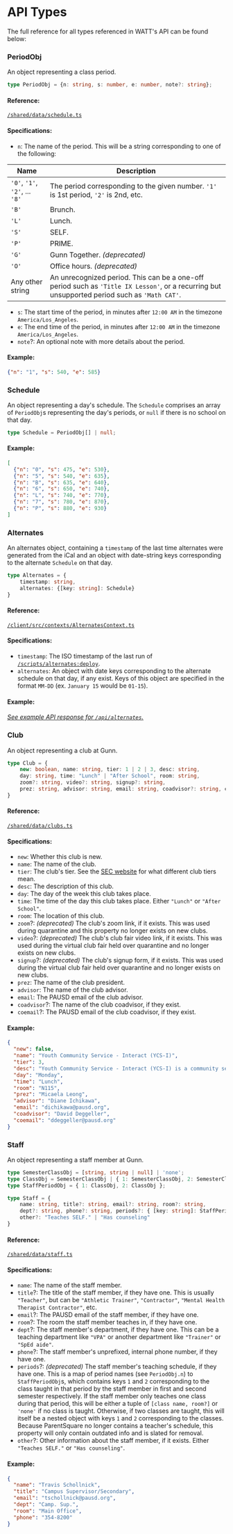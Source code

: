 # API Types
The full reference for all types referenced in WATT's API can be found below:

### PeriodObj
An object representing a class period.
```ts
type PeriodObj = {n: string, s: number, e: number, note?: string};
```
#### Reference: 
[`/shared/data/schedule.ts`](https://github.com/GunnWATT/watt/blob/main/shared/data/schedule.ts#L8)

#### Specifications:
- `n`: The name of the period. This will be a string corresponding to one of the following:

| Name                           | Description                                                                                                                                   |
|--------------------------------|-----------------------------------------------------------------------------------------------------------------------------------------------|
| `'0'`, `'1'`, `'2'`, ... `'8'` | The period corresponding to the given number. `'1'` is 1st period, `'2'` is 2nd, etc.                                                         |
| `'B'`                          | Brunch.                                                                                                                                       |
| `'L'`                          | Lunch.                                                                                                                                        |
| `'S'`                          | SELF.                                                                                                                                         |
| `'P'`                          | PRIME.                                                                                                                                        |
| `'G'`                          | Gunn Together. *(deprecated)*                                                                                                                 |
| `'O'`                          | Office hours. *(deprecated)*                                                                                                                  |
| Any other string               | An unrecognized period. This can be a one-off period such as `'Title IX Lesson'`, or a recurring but unsupported period such as `'Math CAT'`. |

- `s`: The start time of the period, in minutes after `12:00 AM` in the timezone `America/Los_Angeles`.
- `e`: The end time of the period, in minutes after `12:00 AM` in the timezone `America/Los_Angeles`.
- `note`?: An optional note with more details about the period.

#### Example:
```json
{"n": "1", "s": 540, "e": 585}
```

### Schedule
An object representing a day's schedule. The `Schedule` comprises an array of `PeriodObj`s representing the day's periods, 
or `null` if there is no school on that day.
```ts
type Schedule = PeriodObj[] | null;
```

#### Example:
```json
[
  {"n": "0", "s": 475, "e": 530},
  {"n": "5", "s": 540, "e": 635},
  {"n": "B", "s": 635, "e": 640},
  {"n": "6", "s": 650, "e": 740},
  {"n": "L", "s": 740, "e": 770},
  {"n": "7", "s": 780, "e": 870},
  {"n": "P", "s": 880, "e": 930}
]
```

### Alternates
An alternates object, containing a `timestamp` of the last time alternates were generated from the iCal and an object with 
date-string keys corresponding to the alternate `Schedule` on that day.
```ts
type Alternates = {
    timestamp: string,
    alternates: {[key: string]: Schedule}
}
```
#### Reference: 
[`/client/src/contexts/AlternatesContext.ts`](https://github.com/GunnWATT/watt/blob/main/client/src/contexts/AlternatesContext.ts#L5-L8)

#### Specifications:
- `timestamp`: The ISO timestamp of the last run of [`/scripts/alternates:deploy`](https://github.com/GunnWATT/watt/tree/main/scripts#deploy-alternates).
- `alternates`: An object with date keys corresponding to the alternate schedule on that day, if any exist. Keys of this 
  object are specified in the format `MM-DD` (ex. `January 15` would be `01-15`).

#### Example:
*[See example API response for `/api/alternates`.](https://github.com/GunnWATT/watt/blob/main/docs/index.md#get-alternates)*

### Club
An object representing a club at Gunn.
```ts
type Club = {
    new: boolean, name: string, tier: 1 | 2 | 3, desc: string, 
    day: string, time: "Lunch" | "After School", room: string,
    zoom?: string, video?: string, signup?: string, 
    prez: string, advisor: string, email: string, coadvisor?: string, coemail?: string;
}
```
#### Reference:
[`/shared/data/clubs.ts`](https://github.com/GunnWATT/watt/blob/main/shared/data/clubs.ts#L1-L6)

#### Specifications:
- `new`: Whether this club is new.
- `name`: The name of the club.
- `tier`: The club's tier. See the [SEC website](https://www.gunnsec.org/clubs-info-and-forms.html) for what different
  club tiers mean.
- `desc`: The description of this club.
- `day`: The day of the week this club takes place.
- `time`: The time of the day this club takes place. Either `"Lunch"` or `"After School"`.
- `room`: The location of this club.
- `zoom`?: *(deprecated)* The club's zoom link, if it exists. This was used during quarantine and this property no longer 
  exists on new clubs.
- `video`?: *(deprecated)* The club's club fair video link, if it exists. This was used during the virtual club fair 
  held over quarantine and no longer exists on new clubs.
- `signup`?: *(deprecated)* The club's signup form, if it exists. This was used during the virtual club fair
  held over quarantine and no longer exists on new clubs.
- `prez`: The name of the club president.
- `advisor`: The name of the club advisor.
- `email`: The PAUSD email of the club advisor.
- `coadvisor`?: The name of the club coadvisor, if they exist.
- `coemail`?: The PAUSD email of the club coadvisor, if they exist.

#### Example:
```json
{
  "new": false,
  "name": "Youth Community Service - Interact (YCS-I)",
  "tier": 3,
  "desc": "Youth Community Service - Interact (YCS-I) is a community service club that works with the community organization, YCS, and the international program, Interact, to try and improve our community. Some of the events we put on are Service Day, Service Fair, Service Trip, and an Open Mic. We also regularly update club members on different community service opportunities as we are notified about them.",
  "day": "Monday",
  "time": "Lunch",
  "room": "N115",
  "prez": "Micaela Leong",
  "advisor": "Diane Ichikawa",
  "email": "dichikawa@pausd.org",
  "coadvisor": "David Deggeller",
  "coemail": "ddeggeller@pausd.org"
}
```

### Staff
An object representing a staff member at Gunn.

```ts
type SemesterClassObj = [string, string | null] | 'none';
type ClassObj = SemesterClassObj | { 1: SemesterClassObj, 2: SemesterClassObj };
type StaffPeriodObj = { 1: ClassObj, 2: ClassObj };

type Staff = {
    name: string, title?: string, email?: string, room?: string,
    dept?: string, phone?: string, periods?: { [key: string]: StaffPeriodObj },
    other?: "Teaches SELF." | "Has counseling"
}
```
#### Reference:
[`/shared/data/staff.ts`](https://github.com/GunnWATT/watt/blob/main/shared/data/staff.ts#L10-L17)

#### Specifications:
- `name`: The name of the staff member.
- `title`?: The title of the staff member, if they have one. This is usually `"Teacher"`, but can be `"Athletic Trainer"`, 
  `"Contractor"`, `"Mental Health Therapist Contractor"`, etc.
- `email`?: The PAUSD email of the staff member, if they have one.
- `room`?: The room the staff member teaches in, if they have one.
- `dept`?: The staff member's department, if they have one. This can be a teaching department like `"VPA"` or another
  department like `"Trainer"` or `"SpEd aide"`.
- `phone`?: The staff member's unprefixed, internal phone number, if they have one.
- `periods`?: *(deprecated)* The staff member's teaching schedule, if they have one. This is a map of period names (see 
  `PeriodObj.n`) to `StaffPeriodObj`s, which contains keys `1` and `2` corresponding to the class taught in that period 
  by the staff member in first and second semester respectively. If the staff member only teaches one class during that 
  period, this will be either a tuple of `[class name, room?]` or `'none'` if no class is taught. Otherwise, if two classes
  are taught, this will itself be a nested object with keys `1` and `2` corresponding to the classes. Because ParentSquare
  no longer contains a teacher's schedule, this property will only contain outdated info and is slated for removal.
- `other`?: Other information about the staff member, if it exists. Either `"Teaches SELF."` or `"Has counseling"`.

#### Example:
```json
{
  "name": "Travis Schollnick",
  "title": "Campus Supervisor/Secondary",
  "email": "tschollnick@pausd.org",
  "dept": "Camp. Sup.",
  "room": "Main Office",
  "phone": "354-8200"
}
```
